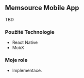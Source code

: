 ## Memsource Mobile App
TBD

### Použité Technologie
 * React Native
 * MobX

### Moje role
 * Implementace.



